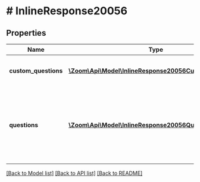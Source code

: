 # # InlineResponse20056

## Properties

Name | Type | Description | Notes
------------ | ------------- | ------------- | -------------
**custom_questions** | [**\Zoom\Api\Model\InlineResponse20056CustomQuestions[]**](InlineResponse20056CustomQuestions.md) | Array of Registrant Custom Questions. | [optional] 
**questions** | [**\Zoom\Api\Model\InlineResponse20056Questions[]**](InlineResponse20056Questions.md) | Array of registration fields whose values should be provided by registrants during registration. | [optional] 

[[Back to Model list]](../../README.md#documentation-for-models) [[Back to API list]](../../README.md#documentation-for-api-endpoints) [[Back to README]](../../README.md)


